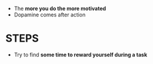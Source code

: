 - The **more you do the more motivated**
- Dopamine comes after action

# STEPS
- Try to find **some time to reward yourself during a task**